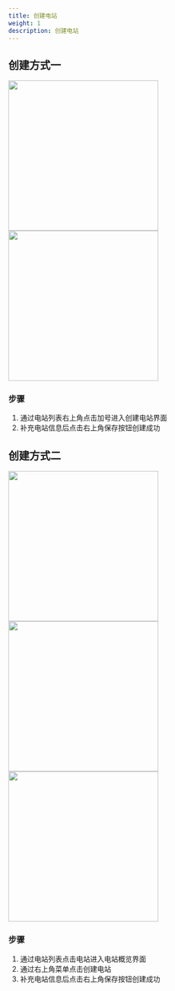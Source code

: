 ```yaml
---
title: 创建电站
weight: 1
description: 创建电站
---
```


## 创建方式一

<img src="/../../zh/photo/docs/app/plant/create.png" style="margin-right: 50px" width="300">

<img src="/../../zh/photo/docs/app/plant/create2.png" style="margin-right: 50px" width="300">

### 步骤

1. 通过电站列表右上角点击加号进入创建电站界面
2. 补充电站信息后点击右上角保存按钮创建成功



## 创建方式二

<img src="/../../zh/photo/docs/app/plant/switch.png" style="margin-right: 50px" width="300">

<img src="/../../zh/photo/docs/app/plant/create1.png" style="margin-right: 50px" width="300">

<img src="/../../zh/photo/docs/app/plant/create2.png" style="margin-right: 50px" width="300">

### 步骤

1. 通过电站列表点击电站进入电站概览界面
2. 通过右上角菜单点击创建电站
3. 补充电站信息后点击右上角保存按钮创建成功

